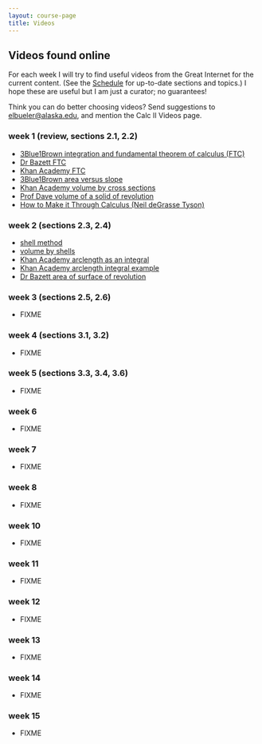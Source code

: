 ```yaml
---
layout: course-page
title: Videos
---
```


## Videos found online

For each week I will try to find useful videos from the Great Internet for the current content.  (See the [Schedule](schedule.pdf) for up-to-date sections and topics.)  I hope these are useful but I am just a curator; no guarantees!

Think you can do better choosing videos?  Send suggestions to [elbueler@alaska.edu](mailto:elbueler@alaska.edu), and mention the Calc II Videos page.

### week 1 (review, sections 2.1, 2.2)

 * [3Blue1Brown integration and fundamental theorem of calculus (FTC)](https://www.youtube.com/watch?v=rfG8ce4nNh0)
 * [Dr Bazett FTC](https://www.youtube.com/watch?v=hAfpl8jLFOs)
 * [Khan Academy FTC](https://www.youtube.com/watch?v=JbfVrwxuPxM)
 * [3Blue1Brown area versus slope](https://www.youtube.com/watch?v=FnJqaIESC2s)
 * [Khan Academy volume by cross sections](https://www.youtube.com/watch?v=4vLy5VoUcQE)
 * [Prof Dave volume of a solid of revolution](https://www.youtube.com/watch?v=QLHJl2_aM5Q)
 * [How to Make it Through Calculus (Neil deGrasse Tyson)](https://www.youtube.com/watch?v=NjvwWiCYLl4)

### week 2 (sections 2.3, 2.4)

 * [shell method](https://www.youtube.com/watch?v=D5sT1br9soI)
 * [volume by shells](https://www.youtube.com/watch?v=Sa2FDL3hmJo)
 * [Khan Academy arclength as an integral](https://www.youtube.com/watch?v=8Y-snjheI9M)
 * [Khan Academy arclength integral example](https://www.youtube.com/watch?v=OhISsmqv4_8)
 * [Dr Bazett area of surface of revolution](https://www.youtube.com/watch?v=zUzan1Ma9nE)


### week 3 (sections 2.5, 2.6)

 * FIXME

### week 4 (sections 3.1, 3.2)

 * FIXME

### week 5 (sections 3.3, 3.4, 3.6)

 * FIXME

### week 6

 * FIXME

### week 7

  * FIXME

### week 8

  * FIXME

### week 10

  * FIXME

### week 11

  * FIXME

### week 12

  * FIXME

### week 13

  * FIXME

### week 14

  * FIXME

### week 15

  * FIXME
